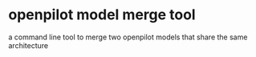 # openpilot model merge tool
 a command line tool to merge two openpilot models that share the same architecture
